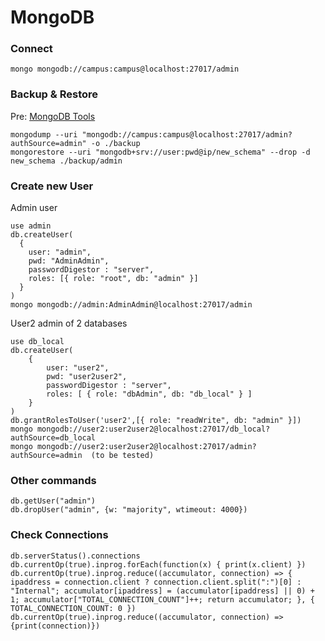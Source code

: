 # MongoDB

### Connect 
```
mongo mongodb://campus:campus@localhost:27017/admin
```

### Backup & Restore
Pre: [MongoDB Tools](https://www.mongodb.com/try/download/shell)
```
mongodump --uri "mongodb://campus:campus@localhost:27017/admin?authSource=admin" -o ./backup
mongorestore --uri "mongodb+srv://user:pwd@ip/new_schema" --drop -d new_schema ./backup/admin
```

### Create new User
Admin user
```
use admin
db.createUser(
  {
    user: "admin",
    pwd: "AdminAdmin",
	passwordDigestor : "server",
    roles: [{ role: "root", db: "admin" }]
  }
)
mongo mongodb://admin:AdminAdmin@localhost:27017/admin
```

User2 admin of 2 databases 
```
use db_local
db.createUser(
	{
		user: "user2",
		pwd: "user2user2",
		passwordDigestor : "server",
		roles: [ { role: "dbAdmin", db: "db_local" } ]
	}
)
db.grantRolesToUser('user2',[{ role: "readWrite", db: "admin" }]) 
mongo mongodb://user2:user2user2@localhost:27017/db_local?authSource=db_local
mongo mongodb://user2:user2user2@localhost:27017/admin?authSource=admin  (to be tested)
```

### Other commands
```
db.getUser("admin")
db.dropUser("admin", {w: "majority", wtimeout: 4000})
```

### Check Connections
    db.serverStatus().connections
    db.currentOp(true).inprog.forEach(function(x) { print(x.client) })
    db.currentOp(true).inprog.reduce((accumulator, connection) => { ipaddress = connection.client ? connection.client.split(":")[0] : "Internal"; accumulator[ipaddress] = (accumulator[ipaddress] || 0) + 1; accumulator["TOTAL_CONNECTION_COUNT"]++; return accumulator; }, { TOTAL_CONNECTION_COUNT: 0 })
    db.currentOp(true).inprog.reduce((accumulator, connection) => {print(connection)})